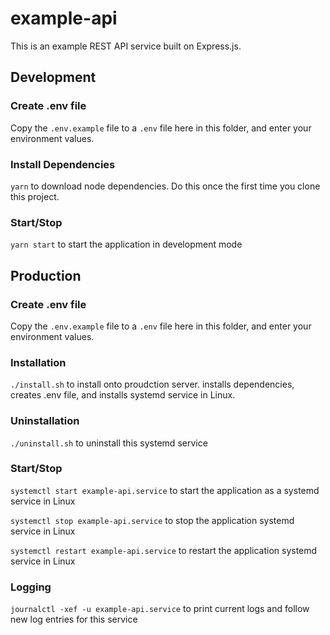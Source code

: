 # example-api
This is an example REST API service built on Express.js.

## Development
### Create .env file
Copy the `.env.example` file to a `.env` file here in this folder, and enter
your environment values.

### Install Dependencies
`yarn` to download node dependencies. 
Do this once the first time you clone this project.

### Start/Stop
`yarn start` to start the application in development mode

## Production

### Create .env file
Copy the `.env.example` file to a `.env` file here in this folder, and enter
your environment values.

### Installation
`./install.sh` to install onto proudction server. installs dependencies, creates
.env file, and installs systemd service in Linux.

### Uninstallation
`./uninstall.sh` to uninstall this systemd service

### Start/Stop

`systemctl start example-api.service` to start the application as a systemd service in Linux

`systemctl stop example-api.service` to stop the application systemd service in Linux

`systemctl restart example-api.service` to restart the application systemd service in Linux

### Logging

`journalctl -xef -u example-api.service` to print current logs and follow new log entries for this service